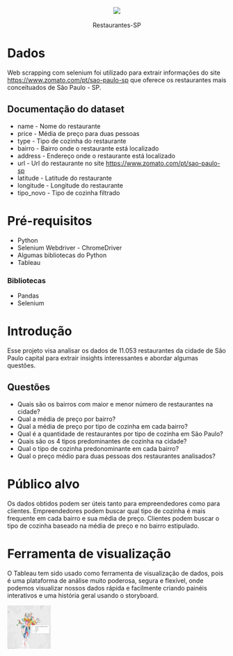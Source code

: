 <p align="center">
  <img src="https://thumbs.dreamstime.com/b/projeto-isolado-pino-do-%C3%ADcone-do-lugar-do-restaurante-74197494.jpg" width="180">
</p>

<div align="center">
  Restaurantes-SP
</div>

# Dados
Web scrapping com selenium foi utilizado para extrair informações do site https://www.zomato.com/pt/sao-paulo-sp que oferece os restaurantes mais conceituados de São Paulo - SP.

## Documentação do dataset

- name - Nome do restaurante
- price - Média de preço para duas pessoas
- type - Tipo de cozinha do restaurante
- bairro - Bairro onde o restaurante está localizado
- address - Endereço onde o restaurante está localizado
- url - Url do restaurante no site https://www.zomato.com/pt/sao-paulo-sp
- latitude - Latitude do restaurante
- longitude - Longitude do restaurante
- tipo_novo - Tipo de cozinha filtrado

# Pré-requisitos

- Python
- Selenium Webdriver - ChromeDriver
- Algumas bibliotecas do Python
- Tableau

### Bibliotecas

- Pandas
- Selenium

# Introdução

Esse projeto visa analisar os dados de 11.053 restaurantes da cidade de São Paulo capital para extrair insights interessantes e abordar algumas questões.

## Questões

- Quais são os bairros com maior e menor número de restaurantes na cidade?
- Qual a média de preço por bairro?
- Qual a média de preço por tipo de cozinha em cada bairro?
- Qual é a quantidade de restaurantes por tipo de cozinha em São Paulo?
- Quais são os 4 tipos predominantes de cozinha na cidade?
- Qual o tipo de cozinha predonominante em cada bairro?
- Qual o preço médio para duas pessoas dos restaurantes analisados?

# Público alvo

Os dados obtidos podem ser úteis tanto para empreendedores como para clientes.
Empreendedores podem buscar qual tipo de cozinha é mais frequente em cada bairro e sua média de preço.
Clientes podem buscar o tipo de cozinha baseado na média de preço e no bairro estipulado.

# Ferramenta de visualização

O Tableau tem sido usado como ferramenta de visualização de dados, pois é uma plataforma de análise muito poderosa, segura e flexível, onde podemos visualizar nossos dados rápida e facilmente criando painéis interativos e uma história geral usando o storyboard.

<img src="https://github.com/matheuszf/Projeto-Restaurantes-SP/blob/main/Untitled-4-Trim.gif" width="100" height="100">

